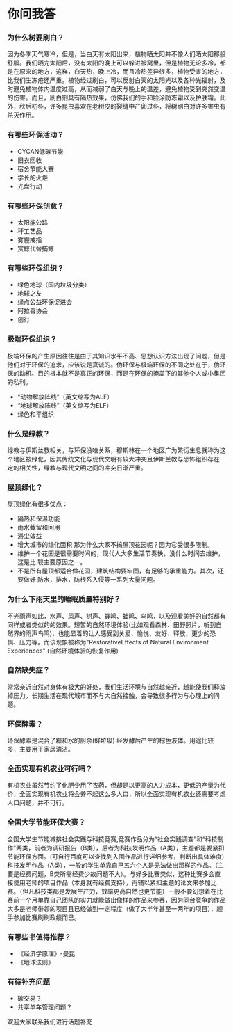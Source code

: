 # 你问我答

### 为什么树要刷白？
因为冬季天气寒冷，但是，当白天有太阳出来，植物晒太阳并不像人们晒太阳那般舒服。我们晒完太阳后，没有太阳的晚上可以躲进被窝里，但是植物无论多冷，都是在原来的地方，这样，白天热，晚上冷，而且冷热差异很多，植物受害的地方，比我们生冻疮还严重。植物经过刷白，可以反射白天的太阳光以及各种光辐射，及时避免植物体内温度过高，从而减弱了白天与晚上的温差，避免植物受到突然变温的伤害。而且，刷白剂具有隔热效果，仿佛我们的手和脸涂防冻霜以及护肤霜。此外，秋后初冬，许多昆虫喜欢在老树皮的裂缝中产卵过冬，将树刷白对许多害虫有杀灭作用。

### 有哪些环保活动？
- CYCAN低碳节能
- 旧衣回收
- 宿舍节能大赛
- 学长的火炬
- 光盘行动

### 有哪些环保创意？
- 太阳能公路
- 秆工艺品
- 雾霾戒指
- 赏鲸代替捕鲸

### 有哪些环保组织？
- 绿色地球（国内垃圾分类）
- 地球之友
- 绿点公益环保促进会 
- 阿拉善协会
- 创行

### 极端环保组织？
极端环保的产生原因往往是由于其知识水平不高、思想认识方法出现了问题，但是他们对于环保的追求，应该说是真诚的。伪环保与极端环保的不同之处在于，伪环保的动机、目的根本就不是真正的环保，而是在环保的掩盖下的其他个人或小集团的私利。
- “动物解放阵线”（英文缩写为ALF）
- “地球解放阵线”（英文缩写为ELF）
- 绿色和平组织 

### 什么是绿教？
绿教与伊斯兰教相关，与环保没啥关系，穆斯林在一个地区广为繁衍生息就称为这个地区被绿化，因其传统文化与现代文明有较大冲突且伊斯兰教与恐怖组织存在一定的相关性，绿教与现代文明之间的冲突日渐严重。

### 屋顶绿化？
屋顶绿化有很多优点：
- 隔热和保温功能
- 雨水截留和回用
- 滞尘效益
- 增大城市的绿化面积
那为什么大家不搞屋顶花园呢？因为它受很多限制。
- 维护一个花园是很需要时间的，现代人大多生活节奏快，没什么时间去维护，这是比
较主要原因之一。
- 不是所有屋顶都适合做花园，建筑结构要牢固，有足够的承重能力。其次，还要做好
防水，排水，防根系入侵等一系列大量问题。

### 为什么下雨天里的睡眠质量特别好？
不光雨声如此，水声、风声、树声、蝉鸣、蛙鸣、鸟鸣，以及观看美好的自然都有同样或者类似的的效果。短暂的自然环境体验(比如观看森林、田野照片，听到自然界的雨声鸟鸣)，也能显着的让人感受到关爱、愉悦、友好、释放，更少的恐惧、压力等。而该现象被称为"RestorativeEffects of Natural Environment Experiences" (自然环境体验的恢复作用)

### 自然缺失症？
常常亲近自然对身体有极大的好处，我们生活环境与自然越亲近，越能使我们释放掉压力。长期生活在现代城市而不与大自然接触，会导致很多行为与心理上的问题。

### 环保酵素？
环保酵素是混合了糖和水的厨余(鲜垃圾) 经发酵后产生的棕色液体。用途比较多，主要用于家居清洁。

### 全面实现有机农业可行吗？
有机农业虽然节约了化肥少用了农药，但却是以更高的人力成本，更低的产量为代价，全面实现有机农业将会养不起这么多人口，所以全面实现有机农业还需要考虑人口问题，并不可行。

### 全国大学节能环保大赛？
全国大学生节能减排社会实践与科技竞赛,竞赛作品分为“社会实践调查”和“科技制作”两类，前者为调研报告（B类），后者为科技发明作品（A类），主题都是要紧扣节能环保方面。(可自行百度可以查找到入围作品进行详细参考，判断出具体难度)科技发明作品（A类），一般的学生单靠自己五六个人是无法做出那样的作品。（主要是经费问题，B类所需经费少故问题不大）。与好多比赛类似，这种比赛多会直接使用老师的项目作品（本身就有经费支持），再辅以紧扣主题的论文来参加比赛。（但凡科技类都是发展生产力，效率更高自然也更节能）一般不要幻想着在比赛前一个月单靠自己团队的实力就能做出像样的作品来参赛，因为同台竞争的作品大多是老师带领的项目且已经做到一定程度（做了大半年甚至一两年的项目），顺手参加比赛刷刷政绩而已。

### 有哪些书值得推荐？
- 《经济学原理》-曼昆
- 《地球法则》


### 有待补充问题
- 碳交易？ 
- 共享单车管理问题？

欢迎大家联系我们进行话题补充



